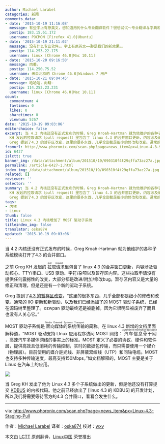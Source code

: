 ```yaml
---
author: Michael Larabel
categories: 新闻
comments_data:
- date: '2015-10-19 11:16:08'
  message: 有些字上有原英文，想知道用的什么专业翻译软件？很想试试～专业翻译与字典和网上的全文翻译大不相同！
  postip: 183.15.61.172
  username: POCMON [Firefox 41.0|Ubuntu]
- date: '2015-10-19 21:11:02'
  message: 没有什么专业软件。。字上有原英文——那是我们的新效果。。
  postip: 114.253.22.175
  username: linux [Chrome 46.0|Mac 10.11]
- date: '2015-10-20 09:16:50'
  message: 肉番。
  postip: 114.250.75.52
  username: 来自北京的 Chrome 46.0|Windows 7 用户
- date: '2015-10-21 09:04:45'
  message: 哈哈哈，肉翻~
  postip: 114.253.23.231
  username: linux [Chrome 46.0|Mac 10.11]
count:
  commentnum: 4
  favtimes: 0
  likes: 0
  sharetimes: 0
  viewnum: 5267
date: '2015-10-19 09:03:06'
editorchoice: false
excerpt: 当 4.2 内核还没有正式发布的时候，Greg Kroah-Hartman 就为他维护的各种子系统模块打开了4.3 的合并窗口。 之前 Greg
  KH 发起的拉取请求（pull request）里包含了 linux 4.3 的合并窗口更新，内容涉及驱动核心、TTY/串口、USB 驱动、字符/杂项以及暂存区内容。这些拉取申请没有提供任何震撼性的改变，大部分都是改进/附加/修改bug。暂存区内容又是大量的修正和清理，但是还是有一个新的驱动子系统。
  Greg 提到了4.3 的暂存区改变，这里的很多东西，几乎全部都是细小的修改和改变。通常的 IIO 更新和新驱动，以及我们已经添加了的 MOST 驱
fromurl: http://www.phoronix.com/scan.php?page=news_item&px=Linux-4.3-Staging-Pull
id: 6427
islctt: true
banner_img: /data/attachment/album/201510/19/090310f4t29qffa73az27a.jpg
permalink: /article-6427-1.html
index_img: /data/attachment/album/201510/19/090310f4t29qffa73az27a.jpg.thumb.jpg
related: []
reviewer: ''
selector: ''
summary: 当 4.2 内核还没有正式发布的时候，Greg Kroah-Hartman 就为他维护的各种子系统模块打开了4.3 的合并窗口。 之前 Greg
  KH 发起的拉取请求（pull request）里包含了 linux 4.3 的合并窗口更新，内容涉及驱动核心、TTY/串口、USB 驱动、字符/杂项以及暂存区内容。这些拉取申请没有提供任何震撼性的改变，大部分都是改进/附加/修改bug。暂存区内容又是大量的修正和清理，但是还是有一个新的驱动子系统。
  Greg 提到了4.3 的暂存区改变，这里的很多东西，几乎全部都是细小的修改和改变。通常的 IIO 更新和新驱动，以及我们已经添加了的 MOST 驱
tags:
- 内核
- Linux
thumb: false
title: Linux 4.3 内核增加了 MOST 驱动子系统
titleindex_img: false
translator: oska874
updated: '2015-10-19 09:03:06'
---
```


当 4.2 内核还没有正式发布的时候，Greg Kroah-Hartman 就为他维护的各种子系统模块打开了4.3 的合并窗口。


之前 Greg KH 发起的<ruby> 拉取请求 <rp>  （ </rp> <rt>  pull request </rt> <rp>  ） </rp></ruby>里包含了 linux 4.3 的合并窗口更新，内容涉及驱动核心、TTY/串口、USB 驱动、字符/杂项以及暂存区内容。这些拉取申请没有提供任何震撼性的改变，大部分都是改进/附加/修改bug。暂存区内容又是大量的修正和清理，但是还是有一个新的驱动子系统。


Greg 提到了[4.3 的暂存区改变](http://lkml.iu.edu/hypermail/linux/kernel/1508.2/02604.html)，“这里的很多东西，几乎全部都是细小的修改和改变。通常的 IIO 更新和新驱动，以及我们已经添加了的 MOST 驱动子系统，已经在源码树里整理了。ozwpan 驱动最终还是被删掉，因为它很明显被废弃了而且也没有人关心它。”


MOST 驱动子系统是<ruby> 面向媒体的系统传输 <rp>  （ </rp> <rt>  Media Oriented Systems Transport </rt> <rp>  ） </rp></ruby>的简称。在 linux 4.3 新增的文档里面解释道，“MOST 驱动支持 LInux 应用程序访问 MOST 网络：<ruby> 汽车信息骨干网 <rp>  （ </rp> <rt>  Automotive Information Backbone </rt> <rp>  ） </rp></ruby>，高速汽车多媒体网络的事实上的标准。MOST 定义了必要的协议、硬件和软件层，提供高效且低消耗的传输控制，实时的数据包传输，而只需要使用一个媒介（物理层）。目前使用的媒介是光线、非屏蔽双绞线（UTP）和同轴电缆。MOST 也支持多种传输速度，最高支持150Mbps。”如文档解释的，MOST 主要是关于 Linux 在汽车上的应用。


![](/data/attachment/album/201510/19/090310f4t29qffa73az27a.jpg)


当 Greg KH 发出了他为 Linux 4.3 多个子系统做出的更新，但是他还没有打算提交 [KDBUS](http://www.phoronix.com/scan.php?page=search&q=KDBUS) 的内核代码。他之前已经放出了 [linux 4.3 的 KDBUS] 的开发计划，所以我们将需要等待官方的4.3 合并窗口，看看会发生什么。




---


via: <http://www.phoronix.com/scan.php?page=news_item&px=Linux-4.3-Staging-Pull>


作者：[Michael Larabel](http://www.michaellarabel.com/) 译者：[oska874](https://github.com/oska874) 校对：[wxy](https://github.com/wxy)


本文由 [LCTT](https://github.com/LCTT/TranslateProject) 原创翻译，[Linux中国](https://linux.cn/) 荣誉推出